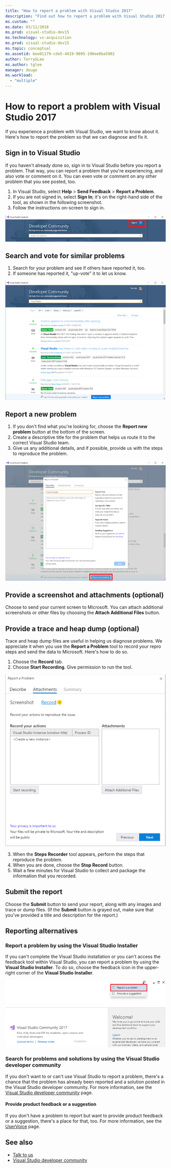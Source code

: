 ```yaml
---
title: "How to report a problem with Visual Studio 2017"
description: "Find out how to report a problem with Visual Studio 2017 to Microsoft so that we can diagnose and fix it."
ms.custom: ""
ms.date: 03/11/2018
ms.prod: visual-studio-dev15
ms.technology: vs-acquisition
ms.prod: visual-studio-dev15
ms.topic: conceptual
ms.assetid: bee01179-cde5-4419-9095-190ee0ba5902
author: TerryGLee
ms.author: tglee
manager: douge
ms.workload:
  - "multiple"
---
```

# How to report a problem with Visual Studio 2017

If you experience a problem with Visual Studio, we want to know about it. Here's how to report the problem so that we can diagnose and fix it.

## Sign in to Visual Studio

If you haven't already done so, sign in to Visual Studio before you report a problem. That way, you can report a problem that you're experiencing, and also vote or comment on it. You can even vote or comment on any other problem that you see posted, too.

1. In Visual Studio, select **Help** > **Send Feedback** > **Report a Problem**.
2. If you are not signed in, select **Sign In**; it's on the right-hand side of the tool, as shown in the following screenshot.
3. Follow the instructions on-screen to sign in.

 ![Sign in to report a problem](../ide/media/sign-in-new-ux.png)

## Search and vote for similar problems <a name="search_and_vote"></a>

1. Search for your problem and see if others have reported it, too.
2. If someone has reported it, "up-vote" it to let us know.

  ![Search and vote for similar problems](../ide/media/search-and-vote.png)

## Report a new problem <a name="report_new_problem"></a>

1. If you don’t find what you're looking for, choose the **Report new problem** button at the bottom of the screen.
2. Create a descriptive title for the problem that helps us route it to the correct Visual Studio team.
3. Give us any additional details, and if possible, provide us with the steps to reproduce the problem.

  ![Report a new problem](../ide/media/report-new-problem.png)

## Provide a screenshot and attachments (optional) <a name="provide_screenshots"></a>

 Choose to send your current screen to Microsoft. You can attach additional screenshots or other files by choosing the **Attach Additional Files** button.

## Provide a trace and heap dump (optional) <a name="provide_a_trace_and_heap_dump"></a>

Trace and heap dump files are useful in helping us diagnose problems. We appreciate it when you use the **Report a Problem** tool to record your repro steps and send the data to Microsoft. Here's how to do so.

1. Choose the **Record** tab.
2. Choose **Start Recording**. Give permission to run the tool.

  ![Choose "Start Recording" to provide a trace and heap dump file ](../ide/media/record-dialog-box.png)

3. When the **Steps Recorder** tool appears, perform the steps that reproduce the problem.
4. When you are done, choose the **Stop Record** button.
5. Wait a few minutes for Visual Studio to collect and package the information that you recorded.

## Submit the report <a name="submit_the_report"></a>

 Choose the **Submit** button to send your report, along with any images and trace or dump files. (If the **Submit** button is grayed out, make sure that you've provided a title and description for the report.)

## Reporting alternatives <a name="alternate_reporting"></a>

### Report a problem by using the Visual Studio Installer

If you can't complete the Visual Studio installation or you can't access the feedback tool within Visual Studio, you can report a problem by using the **Visual Studio Installer**. To do so, choose the feedback icon in the upper-right corner of the **Visual Studio Installer**.

 ![You can tab to the Provide Feedback button in the Visual Studio Installer to open the feedback tool](../install/media/report-a-problem.png)

### Search for problems and solutions by using the Visual Studio developer community

If you don't want to or can't use Visual Studio to report a problem, there's a chance that the problem has already been reported and a solution posted in the Visual Studio developer community. For more information, see the [Visual Studio developer community](https://developercommunity.visualstudio.com/) page.

#### Provide product feedback or a suggestion

If you don't have a problem to report but want to provide product feedback or a suggestion, there's a place for that, too. For more information, see the [UserVoice](https://visualstudio.uservoice.com/forums/121579-visual-studio-ide) page.

## See also

* [Talk to us](../ide/talk-to-us.md)
* [Visual Studio developer community](https://developercommunity.visualstudio.com/)